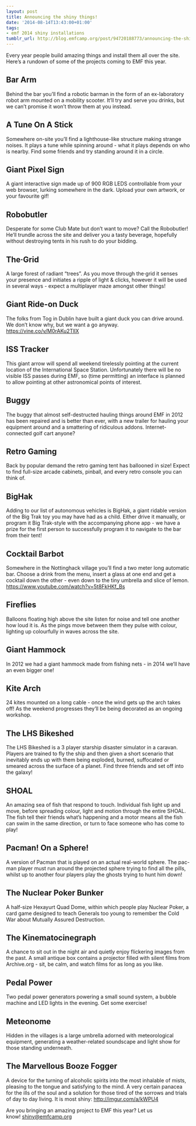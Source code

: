 ```yaml
---
layout: post
title: Announcing the shiny things!
date: '2014-08-14T13:43:00+01:00'
tags:
- emf 2014 shiny installations
tumblr_url: http://blog.emfcamp.org/post/94720188773/announcing-the-shiny-things
---
```

Every year people build amazing things and install them all over the site. Here’s a rundown of some of the projects coming to EMF this year.

## Bar Arm

Behind the bar you’ll find a robotic barman in the form of an ex-laboratory robot arm mounted on a mobility scooter. It’ll try and serve you drinks, but we can’t promise it won’t throw them at you instead.

## A Tune On A Stick
Somewhere on-site you’ll find a lighthouse-like structure making strange noises. It plays a tune while spinning around - what it plays depends on who is nearby. Find some friends and try standing around it in a circle.

## Giant Pixel Sign
A giant interactive sign made up of 900 RGB LEDS controllable from your web browser, lurking somewhere in the dark. Upload your own artwork, or your favourite gif!

## Robobutler
Desperate for some Club Mate but don’t want to move? Call the Robobutler! He’ll trundle across the site and deliver you a tasty beverage, hopefully without destroying tents in his rush to do your bidding.

## The·Grid
A large forest of radiant “trees”. As you move through the·grid it senses your presence and initiates a ripple of light & clicks, however it will be used in several ways - expect a multiplayer maze amongst other things!

## Giant Ride-on Duck
The folks from Tog in Dublin have built a giant duck you can drive around. We don’t know why, but we want a go anyway. https://vine.co/v/M0rAKu2TllX

## ISS Tracker
This giant arrow will spend all weekend tirelessly pointing at the current location of the International Space Station. Unfortunately there will be no visible ISS passes during EMF, so (time permitting) an interface is planned to allow pointing at other astronomical points of interest.

## Buggy
The buggy that almost self-destructed hauling things around EMF in 2012 has been repaired and is better than ever, with a new trailer for hauling your equipment around and a smattering of ridiculous addons. Internet-connected golf cart anyone?

## Retro Gaming
Back by popular demand the retro gaming tent has ballooned in size! Expect to find full-size arcade cabinets, pinball, and every retro console you can think of.

## BigHak
Adding to our list of autonomous vehicles is BigHak, a giant ridable version of the Big Trak toy you may have had as a child. Either drive it manually, or program it Big Trak-style with the accompanying phone app - we have a prize for the first person to successfully program it to navigate to the bar from their tent!

## Cocktail Barbot
Somewhere in the Nottinghack village you’ll find a two meter long automatic bar. Choose a drink from the menu, insert a glass at one end and get a cocktail down the other - even down to the tiny umbrella and slice of lemon. https://www.youtube.com/watch?v=5t8FkHKf_Bs

## Fireflies
Balloons floating high above the site listen for noise and tell one another how loud it is. As the pings move between them they pulse with colour, lighting up colourfully in waves across the site.

## Giant Hammock
In 2012 we had a giant hammock made from fishing nets - in 2014 we’ll have an even bigger one!

## Kite Arch
24 kites mounted on a long cable - once the wind gets up the arch takes off! As the weekend progresses they’ll be being decorated as an ongoing workshop.

## The LHS Bikeshed
The LHS Bikeshed is a 3 player starship disaster simulator in a caravan. Players are trained to fly the ship and then given a short scenario that inevitably ends up with them being exploded, burned, suffocated or smeared across the surface of a planet. Find three friends and set off into the galaxy!

## SHOAL
An amazing sea of fish that respond to touch. Individual fish light up and move, before spreading colour, light and motion through the entire SHOAL. The fish tell their friends what’s happening and a motor means all the fish can swim in the same direction, or turn to face someone who has come to play!

## Pacman! On a Sphere!
A version of Pacman that is played on an actual real-world sphere. The pac-man player must run around the projected sphere trying to find all the pills, whilst up to another four players play the ghosts trying to hunt him down!

## The Nuclear Poker Bunker
A half-size Hexayurt Quad Dome, within which people play Nuclear Poker, a card game designed to teach Generals too young to remember the Cold War about Mutually Assured Destruction.

## The Kinematocinegraph
A chance to sit out in the night air and quietly enjoy flickering images from the past. A small antique box contains a projector filled with silent films from Archive.org - sit, be calm, and watch films for as long as you like.

## Pedal Power
Two pedal power generators powering a small sound system, a bubble machine and LED lights in the evening. Get some exercise!

## Meteonome
Hidden in the villages is a large umbrella adorned with meteorological equipment, generating a weather-related soundscape and light show for those standing underneath.

## The Marvellous Booze Fogger
A device for the turning of alcoholic spirits into the most inhalable of mists, pleasing to the tongue and satisfying to the mind. A very certain panacea for the ills of the soul and a solution for those tired of the sorrows and trials of day to day living. It is most shiny: http://imgur.com/a/kWPU4

Are you bringing an amazing project to EMF this year? Let us know! shiny@emfcamp.org
